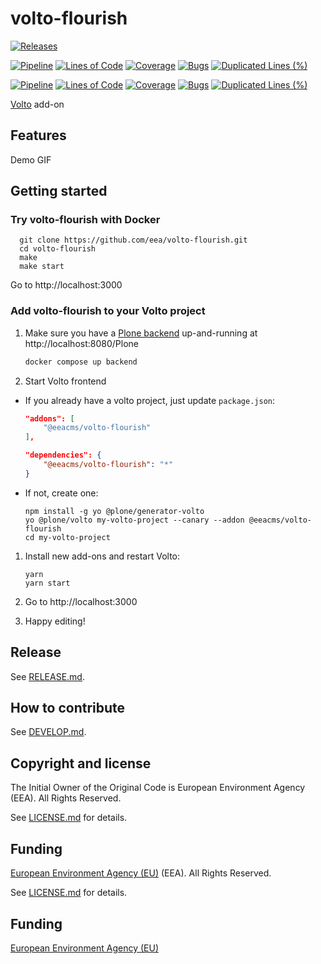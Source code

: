 # volto-flourish

[![Releases](https://img.shields.io/github/v/release/eea/volto-flourish)](https://github.com/eea/volto-flourish/releases)

[![Pipeline](https://ci.eionet.europa.eu/buildStatus/icon?job=volto-addons%2Fvolto-flourish%2Fmaster&subject=master)](https://ci.eionet.europa.eu/view/Github/job/volto-addons/job/volto-flourish/job/master/display/redirect)
[![Lines of Code](https://sonarqube.eea.europa.eu/api/project_badges/measure?project=volto-flourish-master&metric=ncloc)](https://sonarqube.eea.europa.eu/dashboard?id=volto-flourish-master)
[![Coverage](https://sonarqube.eea.europa.eu/api/project_badges/measure?project=volto-flourish-master&metric=coverage)](https://sonarqube.eea.europa.eu/dashboard?id=volto-flourish-master)
[![Bugs](https://sonarqube.eea.europa.eu/api/project_badges/measure?project=volto-flourish-master&metric=bugs)](https://sonarqube.eea.europa.eu/dashboard?id=volto-flourish-master)
[![Duplicated Lines (%)](https://sonarqube.eea.europa.eu/api/project_badges/measure?project=volto-flourish-master&metric=duplicated_lines_density)](https://sonarqube.eea.europa.eu/dashboard?id=volto-flourish-master)

[![Pipeline](https://ci.eionet.europa.eu/buildStatus/icon?job=volto-addons%2Fvolto-flourish%2Fdevelop&subject=develop)](https://ci.eionet.europa.eu/view/Github/job/volto-addons/job/volto-flourish/job/develop/display/redirect)
[![Lines of Code](https://sonarqube.eea.europa.eu/api/project_badges/measure?project=volto-flourish-develop&metric=ncloc)](https://sonarqube.eea.europa.eu/dashboard?id=volto-flourish-develop)
[![Coverage](https://sonarqube.eea.europa.eu/api/project_badges/measure?project=volto-flourish-develop&metric=coverage)](https://sonarqube.eea.europa.eu/dashboard?id=volto-flourish-develop)
[![Bugs](https://sonarqube.eea.europa.eu/api/project_badges/measure?project=volto-flourish-develop&metric=bugs)](https://sonarqube.eea.europa.eu/dashboard?id=volto-flourish-develop)
[![Duplicated Lines (%)](https://sonarqube.eea.europa.eu/api/project_badges/measure?project=volto-flourish-develop&metric=duplicated_lines_density)](https://sonarqube.eea.europa.eu/dashboard?id=volto-flourish-develop)


[Volto](https://github.com/plone/volto) add-on

## Features

Demo GIF

## Getting started

### Try volto-flourish with Docker

      git clone https://github.com/eea/volto-flourish.git
      cd volto-flourish
      make
      make start

Go to http://localhost:3000

### Add volto-flourish to your Volto project

1. Make sure you have a [Plone backend](https://plone.org/download) up-and-running at http://localhost:8080/Plone

   ```Bash
   docker compose up backend
   ```

1. Start Volto frontend

* If you already have a volto project, just update `package.json`:

   ```JSON
   "addons": [
       "@eeacms/volto-flourish"
   ],

   "dependencies": {
       "@eeacms/volto-flourish": "*"
   }
   ```

* If not, create one:

   ```
   npm install -g yo @plone/generator-volto
   yo @plone/volto my-volto-project --canary --addon @eeacms/volto-flourish
   cd my-volto-project
   ```

1. Install new add-ons and restart Volto:

   ```
   yarn
   yarn start
   ```

1. Go to http://localhost:3000

1. Happy editing!

## Release

See [RELEASE.md](https://github.com/eea/volto-flourish/blob/master/RELEASE.md).

## How to contribute

See [DEVELOP.md](https://github.com/eea/volto-flourish/blob/master/DEVELOP.md).

## Copyright and license

The Initial Owner of the Original Code is European Environment Agency (EEA).
All Rights Reserved.

See [LICENSE.md](https://github.com/eea/volto-flourish/blob/master/LICENSE.md) for details.

## Funding

[European Environment Agency (EU)](http://eea.europa.eu)
 (EEA).
All Rights Reserved.

See [LICENSE.md](https://github.com/eea/volto-addon-template/blob/master/LICENSE.md) for details.

## Funding

[European Environment Agency (EU)](http://eea.europa.eu)
